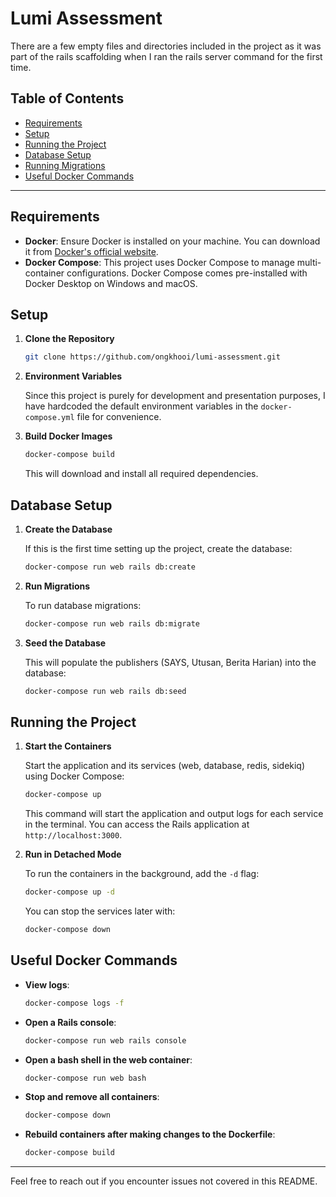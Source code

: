 # Lumi Assessment

There are a few empty files and directories included in the project as it was part of the rails scaffolding when I ran the rails server command for the first time.

## Table of Contents

- [Requirements](#requirements)
- [Setup](#setup)
- [Running the Project](#running-the-project)
- [Database Setup](#database-setup)
- [Running Migrations](#running-migrations)
- [Useful Docker Commands](#useful-docker-commands)

---

## Requirements

- **Docker**: Ensure Docker is installed on your machine. You can download it from [Docker's official website](https://www.docker.com/get-started).
- **Docker Compose**: This project uses Docker Compose to manage multi-container configurations. Docker Compose comes pre-installed with Docker Desktop on Windows and macOS.

## Setup

1. **Clone the Repository**

   ```bash
   git clone https://github.com/ongkhooi/lumi-assessment.git
   ```

2. **Environment Variables**

   Since this project is purely for development and presentation purposes, I have hardcoded the default environment variables in the `docker-compose.yml` file for convenience.

3. **Build Docker Images**

   ```bash
   docker-compose build
   ```

   This will download and install all required dependencies.

## Database Setup

1. **Create the Database**

   If this is the first time setting up the project, create the database:

   ```bash
   docker-compose run web rails db:create
   ```

2. **Run Migrations**

   To run database migrations:

   ```bash
   docker-compose run web rails db:migrate
   ```

3. **Seed the Database**

   This will populate the publishers (SAYS, Utusan, Berita Harian) into the database:

   ```bash
   docker-compose run web rails db:seed
   ```

## Running the Project

1. **Start the Containers**

   Start the application and its services (web, database, redis, sidekiq) using Docker Compose:

   ```bash
   docker-compose up
   ```

   This command will start the application and output logs for each service in the terminal. You can access the Rails application at `http://localhost:3000`.

2. **Run in Detached Mode**

   To run the containers in the background, add the `-d` flag:

   ```bash
   docker-compose up -d
   ```

   You can stop the services later with:

   ```bash
   docker-compose down
   ```

## Useful Docker Commands

- **View logs**:

  ```bash
  docker-compose logs -f
  ```

- **Open a Rails console**:

  ```bash
  docker-compose run web rails console
  ```

- **Open a bash shell in the web container**:

  ```bash
  docker-compose run web bash
  ```

- **Stop and remove all containers**:

  ```bash
  docker-compose down
  ```

- **Rebuild containers after making changes to the Dockerfile**:

  ```bash
  docker-compose build
  ```

---

Feel free to reach out if you encounter issues not covered in this README.